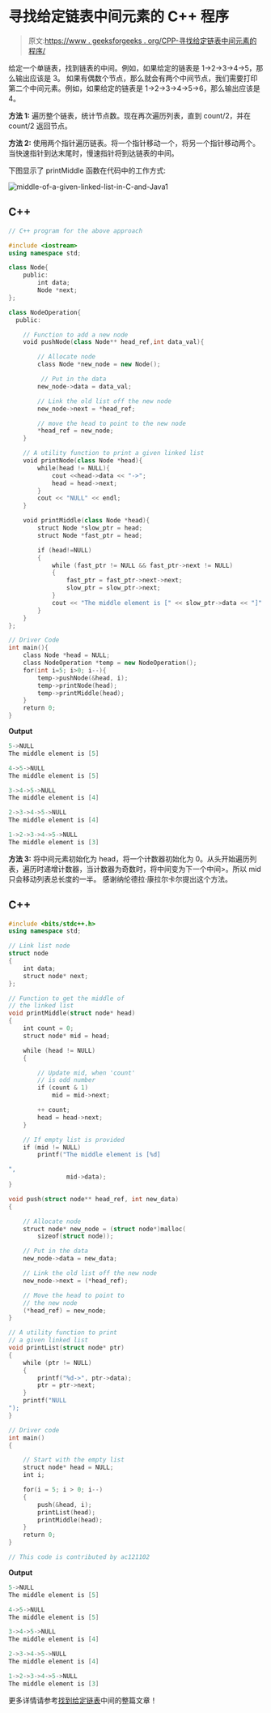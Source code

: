 # 寻找给定链表中间元素的 C++ 程序

> 原文:[https://www . geeksforgeeks . org/CPP-寻找给定链表中间元素的程序/](https://www.geeksforgeeks.org/cpp-program-for-finding-the-middle-element-of-a-given-linked-list/)

给定一个单链表，找到链表的中间。例如，如果给定的链表是 1->2->3->4->5，那么输出应该是 3。
如果有偶数个节点，那么就会有两个中间节点，我们需要打印第二个中间元素。例如，如果给定的链表是 1->2->3->4->5->6，那么输出应该是 4。

**方法 1:**
遍历整个链表，统计节点数。现在再次遍历列表，直到 count/2，并在 count/2 返回节点。

**方法 2:**
使用两个指针遍历链表。将一个指针移动一个，将另一个指针移动两个。当快速指针到达末尾时，慢速指针将到达链表的中间。

下图显示了 printMiddle 函数在代码中的工作方式:

![middle-of-a-given-linked-list-in-C-and-Java1](img/493d25a626ee5c18546ea813c81295e6.png)

## C++

```cpp
// C++ program for the above approach

#include <iostream>
using namespace std;

class Node{
    public:
        int data;
        Node *next;
};

class NodeOperation{
  public: 

    // Function to add a new node
    void pushNode(class Node** head_ref,int data_val){

        // Allocate node 
        class Node *new_node = new Node();

         // Put in the data 
        new_node->data = data_val;

        // Link the old list off the new node 
        new_node->next = *head_ref;

        // move the head to point to the new node 
        *head_ref = new_node;
    }

    // A utility function to print a given linked list
    void printNode(class Node *head){
        while(head != NULL){
            cout <<head->data << "->";
            head = head->next;
        }
        cout << "NULL" << endl;
    }

    void printMiddle(class Node *head){
        struct Node *slow_ptr = head;
        struct Node *fast_ptr = head;

        if (head!=NULL)
        {
            while (fast_ptr != NULL && fast_ptr->next != NULL)
            {
                fast_ptr = fast_ptr->next->next;
                slow_ptr = slow_ptr->next;
            }
            cout << "The middle element is [" << slow_ptr->data << "]" << endl;
        }
    }
};

// Driver Code
int main(){
    class Node *head = NULL;
    class NodeOperation *temp = new NodeOperation();
    for(int i=5; i>0; i--){
        temp->pushNode(&head, i);
        temp->printNode(head);
        temp->printMiddle(head);
    }
    return 0;
}
```

**Output**

```cpp
5->NULL
The middle element is [5]

4->5->NULL
The middle element is [5]

3->4->5->NULL
The middle element is [4]

2->3->4->5->NULL
The middle element is [4]

1->2->3->4->5->NULL
The middle element is [3]
```

**方法 3:**
将中间元素初始化为 head，将一个计数器初始化为 0。从头开始遍历列表，遍历时递增计数器，当计数器为奇数时，将中间变为下一个中间>。所以 mid 只会移动列表总长度的一半。
感谢纳伦德拉·康拉尔卡尔提出这个方法。

## C++

```cpp
#include <bits/stdc++.h>
using namespace std;

// Link list node 
struct node
{
    int data;
    struct node* next;
};

// Function to get the middle of
// the linked list
void printMiddle(struct node* head)
{
    int count = 0;
    struct node* mid = head;

    while (head != NULL)
    {

        // Update mid, when 'count'
        // is odd number 
        if (count & 1)
            mid = mid->next;

        ++ count;
        head = head->next;
    }

    // If empty list is provided 
    if (mid != NULL)
        printf("The middle element is [%d]

", 
                mid->data);
}

void push(struct node** head_ref, int new_data)
{

    // Allocate node 
    struct node* new_node = (struct node*)malloc(
        sizeof(struct node));

    // Put in the data 
    new_node->data = new_data;

    // Link the old list off the new node 
    new_node->next = (*head_ref);

    // Move the head to point to
    // the new node 
    (*head_ref) = new_node;
}

// A utility function to print 
// a given linked list
void printList(struct node* ptr)
{
    while (ptr != NULL)
    {
        printf("%d->", ptr->data);
        ptr = ptr->next;
    }
    printf("NULL
");
}

// Driver code
int main()
{

    // Start with the empty list 
    struct node* head = NULL;
    int i;

    for(i = 5; i > 0; i--) 
    {
        push(&head, i);
        printList(head);
        printMiddle(head);
    }
    return 0;
}

// This code is contributed by ac121102
```

**Output**

```cpp
5->NULL
The middle element is [5]

4->5->NULL
The middle element is [5]

3->4->5->NULL
The middle element is [4]

2->3->4->5->NULL
The middle element is [4]

1->2->3->4->5->NULL
The middle element is [3]
```

更多详情请参考[找到给定链表](https://www.geeksforgeeks.org/write-a-c-function-to-print-the-middle-of-the-linked-list/)中间的整篇文章！